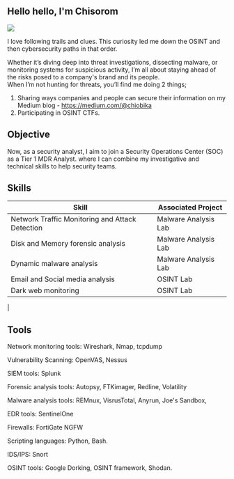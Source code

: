 ## Hello hello, I'm Chisorom 
<a href="https://linkedin.com/in/chisoromobika/"><img src="https://img.shields.io/badge/-LinkedIn-0072b1?&style=for-the-badge&logo=linkedin&logoColor=white" /></a>

I love following trails and clues. This curiosity led me down the OSINT and then cybersecurity paths in that order. 



Whether it’s diving deep into threat investigations, dissecting malware, or monitoring systems for suspicious activity, I’m all about staying ahead of the risks posed to a company's brand and its people.  
When I’m not hunting for threats, you’ll find me doing 2 things;
1. Sharing ways companies and people can secure their information on my Medium blog - https://medium.com/@chiobika
2. Participating in OSINT CTFs.


## Objective
Now, as a security analyst, I aim to join a Security Operations Center (SOC) as a Tier 1 MDR Analyst. 
where I can combine my investigative and technical skills to help security teams.



## Skills

| Skill                                         | Associated Project         |
|-------------------------------------------------|----------------------------|
| Network Traffic Monitoring and Attack Detection | Malware Analysis Lab|
| Disk and Memory forensic analysis               | Malware Analysis Lab|
| Dynamic malware analysis                        | Malware Analysis Lab |
| Email and Social media analysis                 | OSINT Lab|
| Dark web monitoring                             | OSINT Lab |
|


## Tools
Network monitoring tools: Wireshark, Nmap, tcpdump 
  
Vulnerability Scanning: OpenVAS, Nessus
 
SIEM tools: Splunk

Forensic analysis tools: Autopsy, FTKimager, Redline, Volatility

Malware analysis tools: REMnux, VisrusTotal, Anyrun, Joe's Sandbox, 

EDR tools: SentinelOne

Firewalls: FortiGate NGFW

Scripting languages: Python, Bash.

IDS/IPS: Snort 

OSINT tools: Google Dorking, OSINT framework, Shodan.
